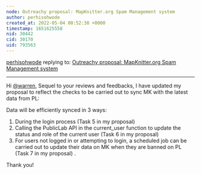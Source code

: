 ```yaml
---
node: Outreachy proposal: MapKnitter.org Spam Management system
author: perhisohwode
created_at: 2022-05-04 00:52:38 +0000
timestamp: 1651625558
nid: 30442
cid: 30170
uid: 793563
---
```




[perhisohwode](../profile/perhisohwode) replying to: [Outreachy proposal: MapKnitter.org Spam Management system](../notes/perhisohwode/04-16-2022/outreachy-proposal-mapknitter-org-spam-management-system)

----
Hi [@warren](/profile/warren),
Sequel to your reviews and feedbacks, I have updated my proposal to reflect the checks to be carried out to sync MK with the latest data from PL:

Data will be efficiently synced in 3 ways:

1. During the login process (Task 5 in my proposal)
2. Calling the PublicLab API in the current_user function to update the status and role of the current user (Task 6 in my proposal)
3. For users not logged in or attempting to login, a scheduled job can be carried out to update their data on MK when they are banned on PL (Task 7 in my proposal) .

Thank you!